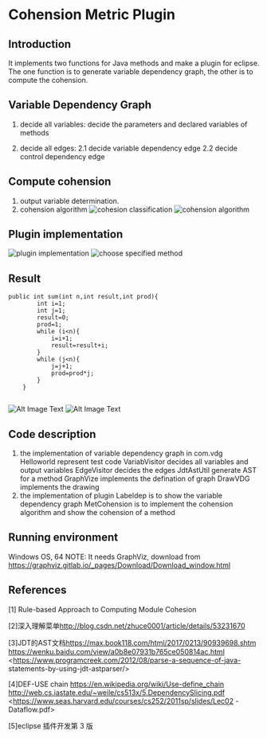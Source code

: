 # Cohension Metric Plugin

## Introduction

It implements two functions for Java methods and make a plugin for eclipse. The one function is to generate variable dependency graph, the other is to compute the cohension.
## Variable Dependency Graph
1. decide all variables: decide the parameters and declared variables of methods
	
2. decide all edges:
	2.1 decide variable dependency edge
	2.2 decide control dependency edge
## Compute cohension
1. output variable determination. 
2. cohension algorithm
![cohesion classification](https://github.com/zjzh/Eclipse-plugin-about-Cohension-Metric-for-Java-Method/blob/master/png/cohension%20classification.png)
![cohension algorithm](https://github.com/zjzh/Eclipse-plugin-about-Cohension-Metric-for-Java-Method/blob/master/png/cohension%20algorithm.png "cohension algorithm")
## Plugin implementation
![plugin implementation](https://github.com/zjzh/Eclipse-plugin-about-Cohension-Metric-for-Java-Method/blob/master/png/plugin%20implementation.png "plugin implementation")
![choose specified method](https://github.com/zjzh/Eclipse-plugin-about-Cohension-Metric-for-Java-Method/blob/master/png/choose%20method.png "choose specified method")
## Result 

```
public int sum(int n,int result,int prod){
		int i=1;
		int j=1;
		result=0;
		prod=1;
		while (i<n){
			i=i+1;
			result=result+i;
		}
		while (j<n){
			j=j+1;
			prod=prod*j;
		}
	}
	
```
![Alt Image Text](https://github.com/zjzh/Eclipse-plugin-about-Cohension-Metric-for-Java-Method/blob/master/png/variable%20dependency.png "variable dependency")
![Alt Image Text](https://github.com/zjzh/Eclipse-plugin-about-Cohension-Metric-for-Java-Method/blob/master/png/cohension%20result.png "cohension result")
## Code description
1. the implementation of variable dependency graph in com.vdg
		Helloworld represent test code
		VariabVisitor decides all variables and output variables
		EdgeVisitor decides the edges
		JdtAstUtil generate AST for a method
		GraphVize implements the defination of graph
		DrawVDG implements the drawing
2. the implementation of plugin
		Labeldep is to show the variable dependency graph
		MetCohension is to implement the cohension algorithm and show the cohension of a method
		
## Running environment
Windows OS, 64
NOTE: It needs GraphViz, download from <https://graphviz.gitlab.io/_pages/Download/Download_window.html>

## References
[1] Rule-based Approach to Computing Module Cohesion 

[2]深入理解菜单<http://blog.csdn.net/zhuce0001/article/details/53231670>

[3]JDT的AST文档<https://max.book118.com/html/2017/0213/90939698.shtm> <https://wenku.baidu.com/view/a0b8e07931b765ce050814ac.html> <https://www.programcreek.com/2012/08/parse-a-sequence-of-java- statements-by-using-jdt-astparser/>

[4]DEF-USE chain
<https://en.wikipedia.org/wiki/Use-define_chain> <http://web.cs.iastate.edu/~weile/cs513x/5.DependencySlicing.pdf> <https://www.seas.harvard.edu/courses/cs252/2011sp/slides/Lec02 -Dataflow.pdf>

[5]eclipse 插件开发第 3 版
